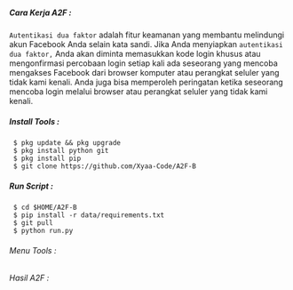 ##### Cara Kerja A2F :

```Autentikasi dua faktor``` adalah fitur keamanan yang membantu melindungi akun Facebook Anda selain kata sandi. Jika Anda menyiapkan ```autentikasi dua faktor,``` Anda akan diminta memasukkan kode login khusus atau mengonfirmasi percobaan login setiap kali ada seseorang yang mencoba mengakses Facebook dari browser komputer atau perangkat seluler yang tidak kami kenali. Anda juga bisa memperoleh peringatan ketika seseorang mencoba login melalui browser atau perangkat seluler yang tidak kami kenali.


##### Install Tools :

```
 $ pkg update && pkg upgrade
 $ pkg install python git
 $ pkg install pip
 $ git clone https://github.com/Xyaa-Code/A2F-B
```

##### Run Script :

```
 $ cd $HOME/A2F-B
 $ pip install -r data/requirements.txt
 $ git pull
 $ python run.py
```

###### Menu Tools :

###### Hasil A2F :
